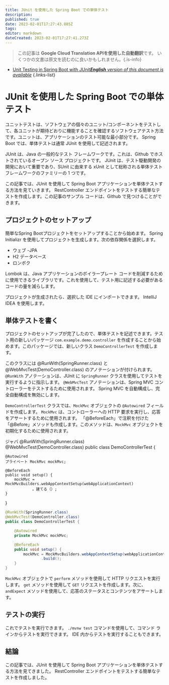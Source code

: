 ```yaml
---
title: JUnit を使用した Spring Boot での単体テスト
description: 
published: true
date: 2023-02-01T17:27:43.885Z
tags: 
editor: markdown
dateCreated: 2023-02-01T17:27:41.273Z
---
```


> この記事は **Google Cloud Translation APIを使用した自動翻訳**です。
いくつかの文書は原文を読むのに良いかもしれません。{.is-info}



- [Unit Testing in Spring Boot with JUnit***English** version of this document is available*](/en/Knowledge-base/Spring-Boot/unit-testing-in-spring-boot-with-junit)
{.links-list}


# JUnit を使用した Spring Boot での単体テスト

ユニットテストは、ソフトウェアの個々のユニット/コンポーネントをテストして、各ユニットが期待どおりに機能することを確認するソフトウェアテスト方法です。ユニットは、アプリケーションのテスト可能な最小部分です。 Spring Boot では、単体テストは通常 JUnit を使用して記述されます。

JUnit は、Java の一般的なテスト フレームワークです。これは、Github でホストされているオープン ソース プロジェクトです。 JUnit は、テスト駆動開発の開発において重要であり、SUnit に由来する xUnit として総称される単体テスト フレームワークのファミリーの 1 つです。

この記事では、JUnit を使用して Spring Boot アプリケーションを単体テストする方法を見ていきます。 RestController エンドポイントをテストする簡単なテストを作成します。この記事のサンプル コードは、Github で見つけることができます。

## プロジェクトのセットアップ

簡単なSpring Bootプロジェクトをセットアップすることから始めます。 Spring Initializr を使用してプロジェクトを生成します。次の依存関係を選択します。

- ウェブ
-JPA
- H2 データベース
- ロンボク

Lombok は、Java アプリケーションのボイラープレート コードを削減するために使用できるライブラリです。これを使用して、テスト用に記述する必要があるコードの量を減らします。

プロジェクトが生成されたら、選択した IDE にインポートできます。 IntelliJ IDEA を使用します。

## 単体テストを書く

プロジェクトのセットアップが完了したので、単体テストを記述できます。テスト用の新しいパッケージ `com.example.demo.controller` を作成することから始めます。このパッケージでは、新しいクラス `DemoControllerTest` を作成します。

このクラスには @RunWith(SpringRunner.class) と @WebMvcTest(DemoController.class) のアノテーションが付けられます。 `@RunWith` アノテーションは、JUnit に `SpringRunner` クラスを使用してテストを実行するように指示します。 `@WebMvcTest` アノテーションは、Spring MVC コントローラーをテストするために使用されます。 Spring MVC を自動構成し、完全自動構成を無効にします。

`DemoControllerTest` クラスでは、`MockMvc` オブジェクトの `@Autowired` フィールドを作成します。 `MockMvc` は、コントローラーへの HTTP 要求を実行し、応答をアサートするために使用されます。 「@BeforeEach」で注釈を付けた「@Before」メソッドも作成します。このメソッドは、`MockMvc` オブジェクトを初期化するために使用されます。

ジャバ
@RunWith(SpringRunner.class)
@WebMvcTest(DemoController.class)
public class DemoControllerTest {

    @Autowired
    プライベート MockMvc mockMvc;

    @BeforeEach
    public void setup() {
        mockMvc = MockMvcBuilders.webAppContextSetup(webApplicationContext)
                。建てる（）;
    }
}
```java
@RunWith(SpringRunner.class)
@WebMvcTest(DemoController.class)
public class DemoControllerTest {

    @Autowired
    private MockMvc mockMvc;

    @BeforeEach
    public void setup() {
        mockMvc = MockMvcBuilders.webAppContextSetup(webApplicationContext)
                .build();
    }
}
```

`MockMvc` オブジェクトで `perform` メソッドを使用して HTTP リクエストを実行します。 `get` メソッドを使用して `GET` リクエストを作成します。次に、`andExpect` メソッドを使用して、応答のステータスとコンテンツをアサートします。

## テストの実行

これでテストを実行できます。 `./mvnw test` コマンドを使用して、コマンド ラインからテストを実行できます。 IDE 内からテストを実行することもできます。

## 結論

この記事では、JUnit を使用して Spring Boot アプリケーションを単体テストする方法を見てきました。 RestController エンドポイントをテストする簡単なテストを作成しました。